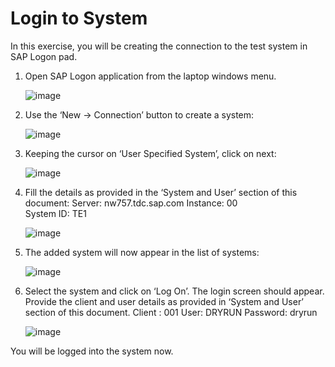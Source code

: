# Login to System
In this exercise, you will be creating the connection to the test system in SAP Logon pad. 

1.	Open SAP Logon application from the laptop windows menu.
   
     ![image](https://github.com/SAP-samples/teched2023-DT261/assets/144778626/662f0c07-8f4e-4e71-a41e-799dfabd4c36)


2.	Use the ‘New -> Connection’ button to create a system:
   
     ![image](https://github.com/SAP-samples/teched2023-DT261/assets/144778626/e3d84316-1af5-47d2-8ebf-4d0b91ee1da5)
               

3.	Keeping the cursor on ‘User Specified System’, click on next:
   
    ![image](https://github.com/SAP-samples/teched2023-DT261/assets/144778626/e330763d-ee8c-443e-a479-7af5e068afbf)

 

4.	Fill the details as provided in the ‘System and User’ section of this document:
    Server: nw757.tdc.sap.com
    Instance: 00	
    System ID: TE1

    ![image](https://github.com/SAP-samples/teched2023-DT261/assets/144778626/8aae3417-484f-432c-a37e-733de78e1322)

 

5.	The added system will now appear in the list of systems:
   
    ![image](https://github.com/SAP-samples/teched2023-DT261/assets/144778626/82d89922-1e2f-4df9-84c6-2e89fa8db59a)

 

6.	Select the system and click on ‘Log On’. The login screen should appear. Provide the client and user details as provided in ‘System and User’ section of this document.
    Client : 001
    User: DRYRUN
    Password: dryrun

    ![image](https://github.com/SAP-samples/teched2023-DT261/assets/144778626/355002dd-db57-45e0-8b7a-a5a62bfa4c9b)

 
You will be logged into the system now.
